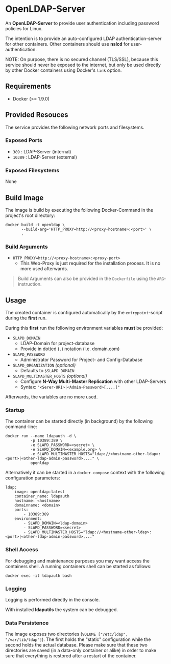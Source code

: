 # OpenLDAP-Server #

An **OpenLDAP-Server** to provide user authentication including password policies for Linux.

The intention is to provide an auto-configured LDAP authentication-server for other containers.
Other containers should use **nslcd** for user-authentication.

NOTE: On purpose, there is no secured channel (TLS/SSL), because this service should never be exposed to the internet, but only be used directly
by other Docker containers using Docker's `link` option.


## Requirements ##

- Docker (>= 1.9.0)

## Provided Resouces ##

The service provides the following network ports and filesystems.

### Exposed Ports ###

- `389` : LDAP-Server (internal)
- `10389` : LDAP-Server (external)

### Exposed Filesystems ###

None


## Build Image ##

The image is build by executing the following Docker-Command in the project's root directory:

    docker build -t openldap \
           --build-arg='HTTP_PROXY=http://<proxy-hostname>:<port>' \
           .

### Build Arguments ###

- `HTTP_PROXY=http://<proxy-hostname>:<proxy-port>`
  - This Web-Proxy is just required for the installation process. It is no more used afterwards.

> Build Arguments can also be provided in the `Dockerfile` using the `ARG`-instruction.

## Usage ##

The created container is configured automatically by the `entrypoint`-script during the **first** run.

During this **first** run the following environment variables **must** be provided:

- `SLAPD_DOMAIN`
  - LDAP-Domain for project-database
  - Provide in dotted (`.`) notation (i.e. domain.com)
- `SLAPD_PASSWORD`
  - Administrator Password for Project- and Config-Database
- `SLAPD_ORGANIZATION` *(optional)*
  - Defaults to `$SLAPD_DOMAIN`
- `SLAPD_MULTIMASTER_HOSTS` *(optional)*
  - Configure **N-Way Multi-Master Replication** with other LDAP-Servers
  - Syntax: `"<Serer-URI>|<Admin-Password>[,...]"`

Afterwards, the variables are no more used.

### Startup ###

The container can be started directly (in background) by the following command-line:

    docker run --name ldapauth -d \
               -p 10389:389 \
               -e SLAPD_PASSWORD=<secret> \
               -e SLAPD_DOMAIN=<example.org> \
               -e SLAPD_MULTIMASTER_HOSTS="ldap://<hostname-other-ldap>:<port>|<other-ldap-admin-password>,..." \
               openldap

Alternatively it can be started in a `docker-compose` context with the following configuration parameters:

    ldap:
        image: openldap:latest
        container_name: ldapauth
        hostname: <hostname>
        domainname: <domain>
        ports:
            - 10389:389
        environment:
            - SLAPD_DOMAIN=<ldap-domain>
            - SLAPD_PASSWORD=<secret>
            - SLAPD_MULTIMASTER_HOSTS="ldap://<hostname-other-ldap>:<port>|<other-ldap-admin-password>,..."

### Shell Access ###

For debugging and maintenance purposes you may want access the containers shell. A running containers shell can be started as follows:

    docker exec -it ldapauth bash

### Logging ###

Logging is performed directly in the console.

With installed **ldaputils** the system can be debugged.

### Data Persistence ###

The image exposes two directories (`VOLUME ["/etc/ldap", "/var/lib/ldap"]`).
The first holds the "static" configuration while the second holds the actual
database. Please make sure that these two directories are saved (in a data-only
container or alike) in order to make sure that everything is restored after a
restart of the container.
